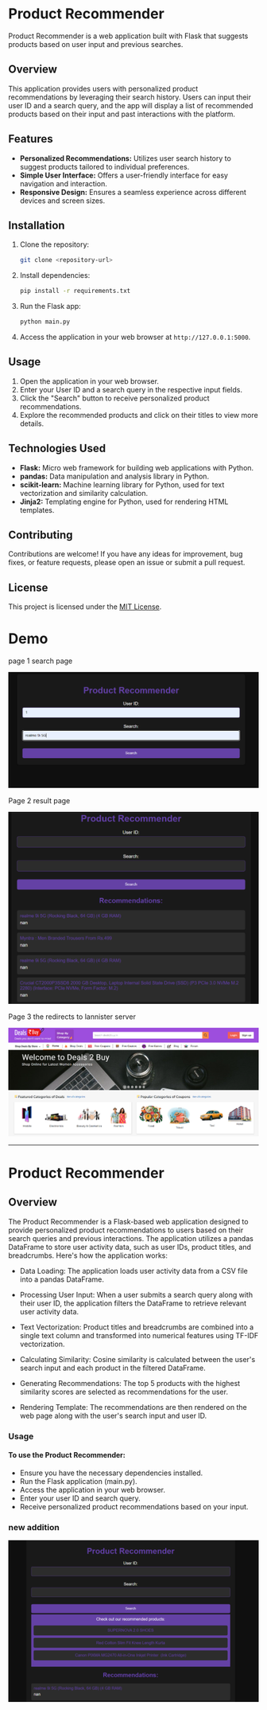 # Product Recommender

Product Recommender is a web application built with Flask that suggests products based on user input and previous searches.

## Overview

This application provides users with personalized product recommendations by leveraging their search history. Users can input their user ID and a search query, and the app will display a list of recommended products based on their input and past interactions with the platform.

## Features

- **Personalized Recommendations:** Utilizes user search history to suggest products tailored to individual preferences.
- **Simple User Interface:** Offers a user-friendly interface for easy navigation and interaction.
- **Responsive Design:** Ensures a seamless experience across different devices and screen sizes.

## Installation

1. Clone the repository:

    ```bash
    git clone <repository-url>
    ```

2. Install dependencies:

    ```bash
    pip install -r requirements.txt
    ```

3. Run the Flask app:

    ```bash
    python main.py
    ```

4. Access the application in your web browser at `http://127.0.0.1:5000`.

## Usage

1. Open the application in your web browser.
2. Enter your User ID and a search query in the respective input fields.
3. Click the "Search" button to receive personalized product recommendations.
4. Explore the recommended products and click on their titles to view more details.

## Technologies Used

- **Flask:** Micro web framework for building web applications with Python.
- **pandas:** Data manipulation and analysis library in Python.
- **scikit-learn:** Machine learning library for Python, used for text vectorization and similarity calculation.
- **Jinja2:** Templating engine for Python, used for rendering HTML templates.

## Contributing

Contributions are welcome! If you have any ideas for improvement, bug fixes, or feature requests, please open an issue or submit a pull request.

## License

This project is licensed under the [MIT License](LICENSE).

# Demo

page 1 search page

![img.png](img.png)

Page 2 result page

![img_1.png](img_1.png)

Page 3 the redirects to lannister server

![img_2.png](img_2.png)

___________

# Product Recommender
## Overview

The Product Recommender is a Flask-based web application designed to provide personalized product recommendations to users based on their search queries and previous interactions. The application utilizes a pandas DataFrame to store user activity data, such as user IDs, product titles, and breadcrumbs. Here's how the application works:

- Data Loading: The application loads user activity data from a CSV file into a pandas DataFrame. 

- Processing User Input: When a user submits a search query along with their user ID, the application filters the DataFrame to retrieve relevant user activity data. 

- Text Vectorization: Product titles and breadcrumbs are combined into a single text column and transformed into numerical features using TF-IDF vectorization. 

- Calculating Similarity: Cosine similarity is calculated between the user's search input and each product in the filtered DataFrame. 

- Generating Recommendations: The top 5 products with the highest similarity scores are selected as recommendations for the user. 

- Rendering Template: The recommendations are then rendered on the web page along with the user's search input and user ID.

### Usage

#### To use the Product Recommender:

- Ensure you have the necessary dependencies installed. 
- Run the Flask application (main.py). 
- Access the application in your web browser. 
- Enter your user ID and search query. 
- Receive personalized product recommendations based on your input.


### new addition

![img_3.png](img_3.png)